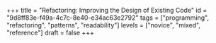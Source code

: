+++
title = "Refactoring: Improving the Design of Existing Code"
id = "9d8ff83e-f49a-4c7c-8e40-e34ac63e2792"
tags = ["programming", "refactoring", "patterns", "readability"]
levels = ["novice", "mixed", "reference"]
draft = false
+++
